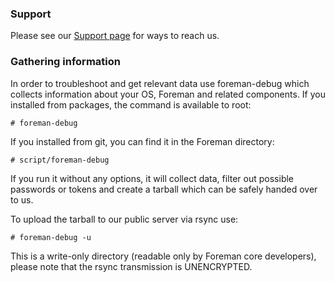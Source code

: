 ### Support

Please see our [Support page](/support.html) for ways to reach us.

### Gathering information
In order to troubleshoot and get relevant data use foreman-debug which collects information about your OS, Foreman and related components.
If you installed from packages, the command is available to root:

    # foreman-debug

If you installed from git, you can find it in the Foreman directory:

    # script/foreman-debug

If you run it without any options, it will collect data, filter out possible
passwords or tokens and create a tarball which can be safely handed over to
us.

To upload the tarball to our public server via rsync use:

    # foreman-debug -u

This is a write-only directory (readable only by Foreman core developers), please note that the rsync transmission is UNENCRYPTED.
